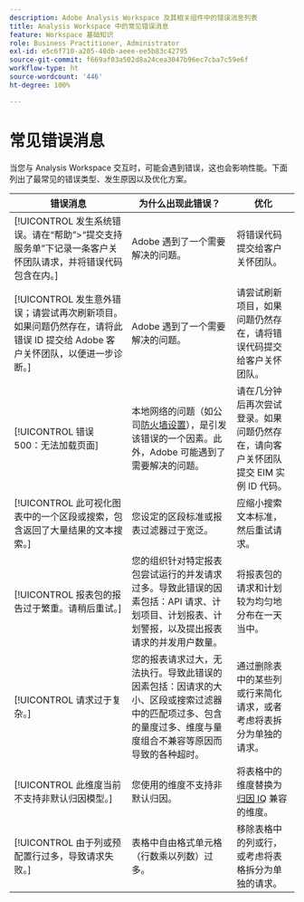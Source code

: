 ```yaml
---
description: Adobe Analysis Workspace 及其相关组件中的错误消息列表
title: Analysis Workspace 中的常见错误消息
feature: Workspace 基础知识
role: Business Practitioner, Administrator
exl-id: e5c6f710-a205-48db-aeee-ee5b83c42795
source-git-commit: f669af03a502d8a24cea3047b96ec7cba7c59e6f
workflow-type: ht
source-wordcount: '446'
ht-degree: 100%

---
```


# 常见错误消息

当您与 Analysis Workspace 交互时，可能会遇到错误，这也会影响性能。下面列出了最常见的错误类型、发生原因以及优化方案。

| 错误消息 | 为什么出现此错误？ | 优化 |
| --- | --- | --- |
| [!UICONTROL 发生系统错误。请在“帮助”>“提交支持服务单”下记录一条客户关怀团队请求，并将错误代码包含在内。] | Adobe 遇到了一个需要解决的问题。 | 将错误代码提交给客户关怀团队。 |
| [!UICONTROL 发生意外错误；请尝试再次刷新项目。如果问题仍然存在，请将此错误 ID 提交给 Adobe 客户关怀团队，以便进一步诊断。] | Adobe 遇到了一个需要解决的问题。 | 请尝试刷新项目，如果问题仍然存在，请将错误代码提交给客户关怀团队。 |
| [!UICONTROL 错误 500：无法加载页面] | 本地网络的问题（如公司[防火墙设置](https://experienceleague.adobe.com/docs/analytics/technotes/ip-addresses.html?lang=zh-Hans)），是引发该错误的一个因素。此外，Adobe 可能遇到了需要解决的问题。 | 请在几分钟后再次尝试登录。如果问题仍然存在，请向客户关怀团队提交 EIM 实例 ID 代码。 |
| [!UICONTROL 此可视化图表中的一个区段或搜索，包含返回了大量结果的文本搜索。] | 您设定的区段标准或报表过滤器过于宽泛。 | 应缩小搜索文本标准，然后重试请求。 |
| [!UICONTROL 报表包的报告过于繁重。请稍后重试。] | 您的组织针对特定报表包尝试运行的并发请求过多。导致此错误的因素包括：API 请求、计划项目、计划报表、计划警报，以及提出报表请求的并发用户数量。 | 将报表包的请求和计划较为均匀地分布在一天当中。 |
| [!UICONTROL 请求过于复杂。] | 您的报表请求过大，无法执行。导致此错误的因素包括：因请求的大小、区段或搜索过滤器中的匹配项过多、包含的量度过多、维度与量度组合不兼容等原因而导致的各种超时。 | 通过删除表中的某些列或行来简化请求，或者考虑将表拆分为单独的请求。 |
| [!UICONTROL 此维度当前不支持非默认归因模型。] | 您使用的维度不支持非默认归因。 | 将表格中的维度替换为[归因 IQ](/help/analyze/analysis-workspace/attribution/overview.md) 兼容的维度。 |
| [!UICONTROL 由于列或预配置行过多，导致请求失败。] | 表格中自由格式单元格（行数乘以列数）过多。 | 移除表格中的列或行，或考虑将表格拆分为单独的请求。 |
